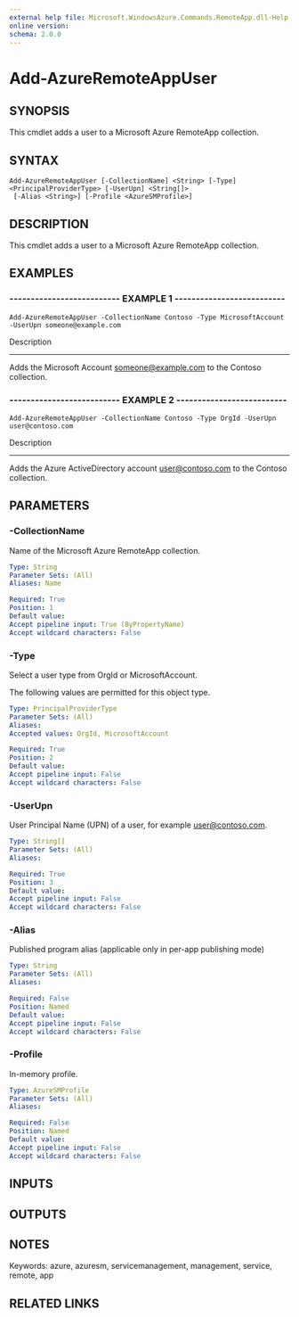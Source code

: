 ```yaml
---
external help file: Microsoft.WindowsAzure.Commands.RemoteApp.dll-Help.xml
online version: 
schema: 2.0.0
---
```


# Add-AzureRemoteAppUser
## SYNOPSIS
This cmdlet adds a user to a Microsoft Azure RemoteApp collection.

## SYNTAX

```
Add-AzureRemoteAppUser [-CollectionName] <String> [-Type] <PrincipalProviderType> [-UserUpn] <String[]>
 [-Alias <String>] [-Profile <AzureSMProfile>]
```

## DESCRIPTION
This cmdlet adds a user to a Microsoft Azure RemoteApp collection.

## EXAMPLES

### -------------------------- EXAMPLE 1 --------------------------
```
Add-AzureRemoteAppUser -CollectionName Contoso -Type MicrosoftAccount -UserUpn someone@example.com
```

Description

-----------

Adds the Microsoft Account someone@example.com to the Contoso collection.

### -------------------------- EXAMPLE 2 --------------------------
```
Add-AzureRemoteAppUser -CollectionName Contoso -Type OrgId -UserUpn user@contoso.com
```

Description

-----------

Adds the Azure ActiveDirectory account user@contoso.com to the Contoso collection.

## PARAMETERS

### -CollectionName
Name of the Microsoft Azure RemoteApp collection.

```yaml
Type: String
Parameter Sets: (All)
Aliases: Name

Required: True
Position: 1
Default value: 
Accept pipeline input: True (ByPropertyName)
Accept wildcard characters: False
```

### -Type
Select a user type from OrgId or MicrosoftAccount.

The following values are permitted for this object type.

```yaml
Type: PrincipalProviderType
Parameter Sets: (All)
Aliases: 
Accepted values: OrgId, MicrosoftAccount

Required: True
Position: 2
Default value: 
Accept pipeline input: False
Accept wildcard characters: False
```

### -UserUpn
User Principal Name (UPN) of a user, for example user@contoso.com.

```yaml
Type: String[]
Parameter Sets: (All)
Aliases: 

Required: True
Position: 3
Default value: 
Accept pipeline input: False
Accept wildcard characters: False
```

### -Alias
Published program alias (applicable only in per-app publishing mode)

```yaml
Type: String
Parameter Sets: (All)
Aliases: 

Required: False
Position: Named
Default value: 
Accept pipeline input: False
Accept wildcard characters: False
```

### -Profile
In-memory profile.

```yaml
Type: AzureSMProfile
Parameter Sets: (All)
Aliases: 

Required: False
Position: Named
Default value: 
Accept pipeline input: False
Accept wildcard characters: False
```

## INPUTS

## OUTPUTS

## NOTES
Keywords: azure, azuresm, servicemanagement, management, service, remote, app

## RELATED LINKS

